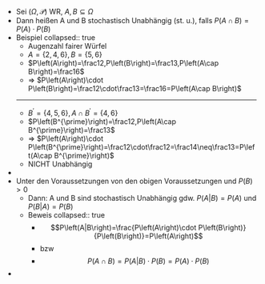 - Sei $\left(\Omega,\mathcal{P}\right)$ WR, $A,B\subseteq\Omega$
- Dann heißen A und B stochastisch Unabhängig (st. u.), falls $P\left(A\cap B\right)=P\left(A\right)\cdot P\left(B\right)$
- Beispiel
  collapsed:: true
	- Augenzahl fairer Würfel
	- $A=\left\lbrace2,4,6\right\rbrace,B=\left\lbrace5,6\right\rbrace$
	- $P\left(A\right)=\frac12,P\left(B\right)=\frac13,P\left(A\cap B\right)=\frac16$
	- => $P\left(A\right)\cdot P\left(B\right)=\frac12\cdot\frac13=\frac16=P\left(A\cap B\right)$
	- ---
	- $B^{\prime}=\left\lbrace4,5,6\right\rbrace,A\cap B^{\prime}=\left\lbrace4,6\right\rbrace$
	- $P\left(B^{\prime}\right)=\frac12,P\left(A\cap B^{\prime}\right)=\frac13$
	- => $P\left(A\right)\cdot P\left(B^{\prime}\right)=\frac12\cdot\frac12=\frac14\neq\frac13=P\left(A\cap B^{\prime}\right)$
	- NICHT Unabhängig
-
- Unter den Voraussetzungen von den obigen Voraussetzungen und $P\left(B\right)>0$
	- Dann: A und B sind stochastisch Unabhängig gdw. $P\left(A|B\right)=P\left(A\right)$ und $P\left(B|A\right)=P\left(B\right)$
	- Beweis
	  collapsed:: true
		- $$P\left(A|B\right)=\frac{P\left(A\right)\cdot P\left(B\right)}{P\left(B\right)}=P\left(A\right)$$
		- bzw
		- $$P\left(A\cap B\right)=P\left(A|B\right)\cdot P\left(B\right)=P\left(A\right)\cdot P\left(B\right)$$
-